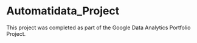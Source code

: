 # Automatidata_Project
This project was completed as part of the Google Data Analytics Portfolio Project.
